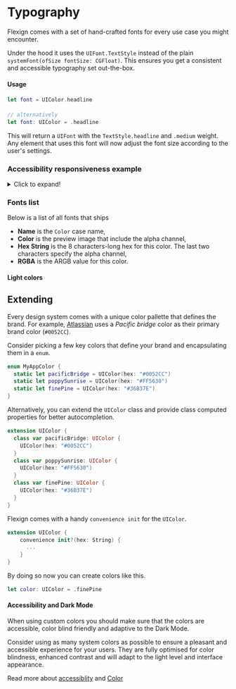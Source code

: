 # Typography

Flexign comes with a set of hand-crafted fonts for every use case you might encounter.

Under the hood it uses the `UIFont.TextStyle` instead of the plain `systemFont(ofSize fontSize: CGFloat)`. This ensures you get a consistent and accessible typography set out-the-box.

#### Usage

```swift
let font = UIColor.headline

// alternatively
let font: UIColor = .headline
```

This will return a `UIFont` with the `TextStyle.headline` and `.medium` weight. Any element that uses this font will now adjust the font size according to the user's settings.

### Accessibility responsiveness example

<details>
  <summary>Click to expand!</summary>
  <img src="Assets/responsive-typography.gif" width="440" height="440" />
</details>

### Fonts list

Below is a list of all fonts that ships

- **Name** is the `Color` case name,
- **Color** is the preview image that include the alpha channel,
- **Hex String** is the 8 characters-long hex for this color. The last two characters specify the alpha channel,
- **RGBA** is the ARGB value for this color.

#### Light colors

## Extending

Every design system comes with a unique color pallette that defines the brand. For example, [Atlassian](https://atlassian.design/foundations/color/) uses a _Pacific bridge_ color as their primary brand color (`#0052CC`).

Consider picking a few key colors that define your brand and encapsulating them in a `enum`.

```swift
enum MyAppColor {
  static let pacificBridge = UIColor(hex: "#0052CC")
  static let poppySunrise = UIColor(hex: "#FF5630")
  static let finePine = UIColor(hex: "#36B37E")
}
```

Alternatively, you can extend the `UIColor` class and provide class computed properties for better autocompletion.

```swift
extension UIColor {
  class var pacificBridge: UIColor {
    UIColor(hex: "#0052CC")
  }
  class var poppySunrise: UIColor {
    UIColor(hex: "#FF5630")
  }
  class var finePine: UIColor {
    UIColor(hex: "#36B37E")
  }
}
```

Flexign comes with a handy `convenience init` for the `UIColor`.

```swift
extension UIColor {
    convenience init?(hex: String) {
      ...
    }
}
```

By doing so now you can create colors like this.

```swift
let color: UIColor = .finePine
```

#### Accessibility and Dark Mode

When using custom colors you should make sure that the colors are accessible, color blind friendly and adaptive to the Dark Mode.

Consider using as many system colors as possible to ensure a pleasant and accessible experience for your users. They are fully optimised for color blindness, enhanced contrast and will adapt to the light level and interface appearance.

Read more about [accessiblity](https://developer.apple.com/design/human-interface-guidelines/accessibility/overview/color-and-contrast/) and [Color](https://developer.apple.com/design/human-interface-guidelines/ios/visual-design/color/)

